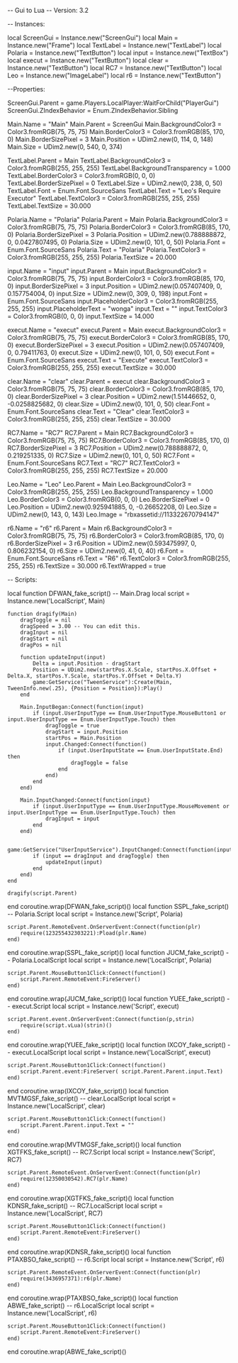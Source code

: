 -- Gui to Lua
-- Version: 3.2

-- Instances:

local ScreenGui = Instance.new("ScreenGui")
local Main = Instance.new("Frame")
local TextLabel = Instance.new("TextLabel")
local Polaria = Instance.new("TextButton")
local input = Instance.new("TextBox")
local execut = Instance.new("TextButton")
local clear = Instance.new("TextButton")
local RC7 = Instance.new("TextButton")
local Leo = Instance.new("ImageLabel")
local r6 = Instance.new("TextButton")

--Properties:

ScreenGui.Parent = game.Players.LocalPlayer:WaitForChild("PlayerGui")
ScreenGui.ZIndexBehavior = Enum.ZIndexBehavior.Sibling

Main.Name = "Main"
Main.Parent = ScreenGui
Main.BackgroundColor3 = Color3.fromRGB(75, 75, 75)
Main.BorderColor3 = Color3.fromRGB(85, 170, 0)
Main.BorderSizePixel = 3
Main.Position = UDim2.new(0, 114, 0, 148)
Main.Size = UDim2.new(0, 540, 0, 374)

TextLabel.Parent = Main
TextLabel.BackgroundColor3 = Color3.fromRGB(255, 255, 255)
TextLabel.BackgroundTransparency = 1.000
TextLabel.BorderColor3 = Color3.fromRGB(0, 0, 0)
TextLabel.BorderSizePixel = 0
TextLabel.Size = UDim2.new(0, 238, 0, 50)
TextLabel.Font = Enum.Font.SourceSans
TextLabel.Text = "Leo's Require Executor"
TextLabel.TextColor3 = Color3.fromRGB(255, 255, 255)
TextLabel.TextSize = 30.000

Polaria.Name = "Polaria"
Polaria.Parent = Main
Polaria.BackgroundColor3 = Color3.fromRGB(75, 75, 75)
Polaria.BorderColor3 = Color3.fromRGB(85, 170, 0)
Polaria.BorderSizePixel = 3
Polaria.Position = UDim2.new(0.788888872, 0, 0.0427807495, 0)
Polaria.Size = UDim2.new(0, 101, 0, 50)
Polaria.Font = Enum.Font.SourceSans
Polaria.Text = "Polaria"
Polaria.TextColor3 = Color3.fromRGB(255, 255, 255)
Polaria.TextSize = 20.000

input.Name = "input"
input.Parent = Main
input.BackgroundColor3 = Color3.fromRGB(75, 75, 75)
input.BorderColor3 = Color3.fromRGB(85, 170, 0)
input.BorderSizePixel = 3
input.Position = UDim2.new(0.057407409, 0, 0.157754004, 0)
input.Size = UDim2.new(0, 309, 0, 198)
input.Font = Enum.Font.SourceSans
input.PlaceholderColor3 = Color3.fromRGB(255, 255, 255)
input.PlaceholderText = "wonga"
input.Text = ""
input.TextColor3 = Color3.fromRGB(0, 0, 0)
input.TextSize = 14.000

execut.Name = "execut"
execut.Parent = Main
execut.BackgroundColor3 = Color3.fromRGB(75, 75, 75)
execut.BorderColor3 = Color3.fromRGB(85, 170, 0)
execut.BorderSizePixel = 3
execut.Position = UDim2.new(0.057407409, 0, 0.79411763, 0)
execut.Size = UDim2.new(0, 101, 0, 50)
execut.Font = Enum.Font.SourceSans
execut.Text = "Execute"
execut.TextColor3 = Color3.fromRGB(255, 255, 255)
execut.TextSize = 30.000

clear.Name = "clear"
clear.Parent = execut
clear.BackgroundColor3 = Color3.fromRGB(75, 75, 75)
clear.BorderColor3 = Color3.fromRGB(85, 170, 0)
clear.BorderSizePixel = 3
clear.Position = UDim2.new(1.51446652, 0, -0.0258825682, 0)
clear.Size = UDim2.new(0, 101, 0, 50)
clear.Font = Enum.Font.SourceSans
clear.Text = "Clear"
clear.TextColor3 = Color3.fromRGB(255, 255, 255)
clear.TextSize = 30.000

RC7.Name = "RC7"
RC7.Parent = Main
RC7.BackgroundColor3 = Color3.fromRGB(75, 75, 75)
RC7.BorderColor3 = Color3.fromRGB(85, 170, 0)
RC7.BorderSizePixel = 3
RC7.Position = UDim2.new(0.788888872, 0, 0.219251335, 0)
RC7.Size = UDim2.new(0, 101, 0, 50)
RC7.Font = Enum.Font.SourceSans
RC7.Text = "RC7"
RC7.TextColor3 = Color3.fromRGB(255, 255, 255)
RC7.TextSize = 20.000

Leo.Name = "Leo"
Leo.Parent = Main
Leo.BackgroundColor3 = Color3.fromRGB(255, 255, 255)
Leo.BackgroundTransparency = 1.000
Leo.BorderColor3 = Color3.fromRGB(0, 0, 0)
Leo.BorderSizePixel = 0
Leo.Position = UDim2.new(0.925941885, 0, -0.26652208, 0)
Leo.Size = UDim2.new(0, 143, 0, 143)
Leo.Image = "rbxassetid://113322670794147"

r6.Name = "r6"
r6.Parent = Main
r6.BackgroundColor3 = Color3.fromRGB(75, 75, 75)
r6.BorderColor3 = Color3.fromRGB(85, 170, 0)
r6.BorderSizePixel = 3
r6.Position = UDim2.new(0.593475997, 0, 0.806232154, 0)
r6.Size = UDim2.new(0, 41, 0, 40)
r6.Font = Enum.Font.SourceSans
r6.Text = "R6"
r6.TextColor3 = Color3.fromRGB(255, 255, 255)
r6.TextSize = 30.000
r6.TextWrapped = true

-- Scripts:

local function DFWAN_fake_script() -- Main.Drag 
	local script = Instance.new('LocalScript', Main)

	function dragify(Main)
		dragToggle = nil
		dragSpeed = 3.00 -- You can edit this.
		dragInput = nil
		dragStart = nil
		dragPos = nil
	
		function updateInput(input)
			Delta = input.Position - dragStart
			Position = UDim2.new(startPos.X.Scale, startPos.X.Offset + Delta.X, startPos.Y.Scale, startPos.Y.Offset + Delta.Y)
			game:GetService("TweenService"):Create(Main, TweenInfo.new(.25), {Position = Position}):Play()
		end
	
		Main.InputBegan:Connect(function(input)
			if (input.UserInputType == Enum.UserInputType.MouseButton1 or input.UserInputType == Enum.UserInputType.Touch) then
				dragToggle = true
				dragStart = input.Position
				startPos = Main.Position
				input.Changed:Connect(function()
					if (input.UserInputState == Enum.UserInputState.End) then
						dragToggle = false
					end
				end)
			end
		end)
	
		Main.InputChanged:Connect(function(input)
			if (input.UserInputType == Enum.UserInputType.MouseMovement or input.UserInputType == Enum.UserInputType.Touch) then
				dragInput = input
			end
		end)
	
		game:GetService("UserInputService").InputChanged:Connect(function(input)
			if (input == dragInput and dragToggle) then
				updateInput(input)
			end
		end)
	end
	
	dragify(script.Parent)
end
coroutine.wrap(DFWAN_fake_script)()
local function SSPL_fake_script() -- Polaria.Script 
	local script = Instance.new('Script', Polaria)

	script.Parent.RemoteEvent.OnServerEvent:Connect(function(plr)
		require(123255432303221):Pload(plr.Name)
	end)
end
coroutine.wrap(SSPL_fake_script)()
local function JUCM_fake_script() -- Polaria.LocalScript 
	local script = Instance.new('LocalScript', Polaria)

	script.Parent.MouseButton1Click:Connect(function()
		script.Parent.RemoteEvent:FireServer()
	end)
end
coroutine.wrap(JUCM_fake_script)()
local function YUEE_fake_script() -- execut.Script 
	local script = Instance.new('Script', execut)

	script.Parent.event.OnServerEvent:Connect(function(p,strin)
		require(script.vLua)(strin)()
	end)
end
coroutine.wrap(YUEE_fake_script)()
local function IXCOY_fake_script() -- execut.LocalScript 
	local script = Instance.new('LocalScript', execut)

	script.Parent.MouseButton1Click:Connect(function()
		script.Parent.event:FireServer( script.Parent.Parent.input.Text)	
	end)
end
coroutine.wrap(IXCOY_fake_script)()
local function MVTMGSF_fake_script() -- clear.LocalScript 
	local script = Instance.new('LocalScript', clear)

	script.Parent.MouseButton1Click:Connect(function()
		script.Parent.Parent.input.Text = ""
	end)
end
coroutine.wrap(MVTMGSF_fake_script)()
local function XGTFKS_fake_script() -- RC7.Script 
	local script = Instance.new('Script', RC7)

	script.Parent.RemoteEvent.OnServerEvent:Connect(function(plr)
		require(12350030542).RC7(plr.Name)
	end)
end
coroutine.wrap(XGTFKS_fake_script)()
local function KDNSR_fake_script() -- RC7.LocalScript 
	local script = Instance.new('LocalScript', RC7)

	script.Parent.MouseButton1Click:Connect(function()
		script.Parent.RemoteEvent:FireServer()
	end)
end
coroutine.wrap(KDNSR_fake_script)()
local function PTAXBSO_fake_script() -- r6.Script 
	local script = Instance.new('Script', r6)

	script.Parent.RemoteEvent.OnServerEvent:Connect(function(plr)
		require(3436957371):r6(plr.Name)
	end)
end
coroutine.wrap(PTAXBSO_fake_script)()
local function ABWE_fake_script() -- r6.LocalScript 
	local script = Instance.new('LocalScript', r6)

	script.Parent.MouseButton1Click:Connect(function()
		script.Parent.RemoteEvent:FireServer()
	end)
end
coroutine.wrap(ABWE_fake_script)()

